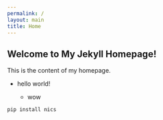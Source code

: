 ```yaml
---
permalink: /
layout: main
title: Home
---
```


## Welcome to My Jekyll Homepage!

This is the content of my homepage.


- hello world!

    - wow


```sh
pip install nics
```